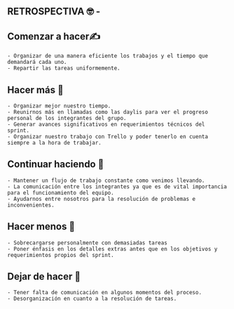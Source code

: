 ## RETROSPECTIVA :nerd_face: -




## **Comenzar a hacer**:writing_hand:
    - Organizar de una manera eficiente los trabajos y el tiempo que demandará cada uno.
    - Repartir las tareas uniformemente.  

## **Hacer más**    :handshake:

    - Organizar mejor nuestro tiempo.
    - Reunirnos más en llamadas como las daylis para ver el progreso personal de los integrantes del grupo.
    - Generar avances significativos en requerimientos técnicos del sprint.
    - Organizar nuestro trabajo con Trello y poder tenerlo en cuenta siempre a la hora de trabajar.

## **Continuar haciendo**    :muscle:

    - Mantener un flujo de trabajo constante como venimos llevando.
    - La comunicación entre los integrantes ya que es de vital importancia para el funcionamiento del equipo.
    - Ayudarnos entre nosotros para la resolución de problemas e inconvenientes.


## **Hacer menos**  :eyes:

    - Sobrecargarse personalmente con demasiadas tareas
    - Poner énfasis en los detalles extras antes que en los objetivos y requerimientos propios del sprint.

## **Dejar de hacer** 	:stop_sign:  

    - Tener falta de comunicación en algunos momentos del proceso.
    - Desorganización en cuanto a la resolución de tareas.
